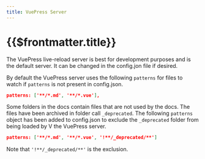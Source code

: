```yaml
---
title: VuePress Server
---
```


# {{$frontmatter.title}}

<TocHeader />
<TOC class="table-of-contents" :include-level="[2,3]" />

The VuePress live-reload server is best for development purposes and is the
default server. It can be changed in the config.jon file if desired.

By default the VuePress server uses the following `patterns` for files to watch
if `patterns` is not present in config.json.

```json
patterns: ['**/*.md', '**/*.vue'],
```

Some folders in the docs contain files that are not used by the docs. The files
have been archived in folder call `_deprecated`. The following `patterns` object
has been added to config.json to exclude the `_deprecated` folder from being
loaded by V the VuePress server.

```json
patterns: ['**/*.md', '**/*.vue', '!**/_deprecated/**']
```

Note that `'!**/_deprecated/**'` is the exclusion.
